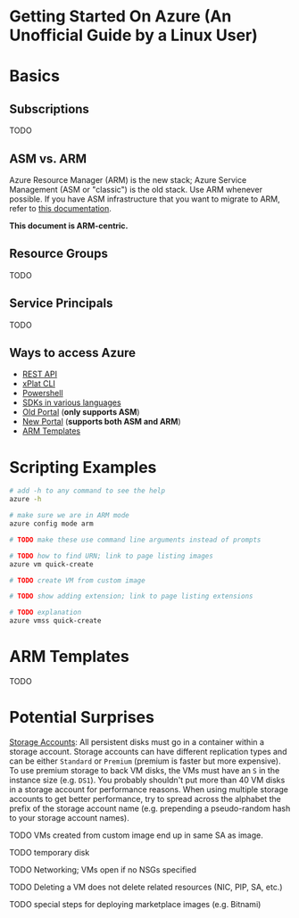 Getting Started On Azure (An Unofficial Guide by a Linux User)
==============================================================

# Basics

## Subscriptions

TODO

## ASM vs. ARM

Azure Resource Manager (ARM) is the new stack; Azure Service Management (ASM or "classic") is the old stack. Use ARM whenever possible. If you have ASM infrastructure that you want to migrate to ARM, refer to [this documentation](https://azure.microsoft.com/en-us/documentation/articles/virtual-machines-windows-migration-classic-resource-manager-deep-dive/).

**This document is ARM-centric.**

## Resource Groups

TODO

## Service Principals

TODO

## Ways to access Azure

* [REST API](https://msdn.microsoft.com/en-us/library/azure/dn790568.aspx)
* [xPlat CLI](https://azure.microsoft.com/en-us/documentation/articles/xplat-cli-install/)
* [Powershell](https://azure.microsoft.com/en-us/documentation/articles/powershell-install-configure/)
* [SDKs in various languages](https://azure.microsoft.com/en-us/downloads/)
* [Old Portal](https://manage.windowsazure.com) (**only supports ASM**)
* [New Portal](https://portal.azure.com) (**supports both ASM and ARM**)
* [ARM Templates](https://azure.microsoft.com/en-us/documentation/articles/resource-group-authoring-templates/)

# Scripting Examples

```bash
# add -h to any command to see the help
azure -h

# make sure we are in ARM mode
azure config mode arm

# TODO make these use command line arguments instead of prompts

# TODO how to find URN; link to page listing images
azure vm quick-create

# TODO create VM from custom image

# TODO show adding extension; link to page listing extensions

# TODO explanation
azure vmss quick-create
```

# ARM Templates

TODO

# Potential Surprises



[Storage Accounts](https://azure.microsoft.com/en-us/documentation/articles/storage-create-storage-account/): All persistent disks must go in a container within a storage account. Storage accounts can have different replication types and can be either `Standard` or `Premium` (premium is faster but more expensive). To use premium storage to back VM disks, the VMs must have an `S` in the instance size (e.g. `DS1`). You probably shouldn't put more than 40 VM disks in a storage account for performance reasons. When using multiple storage accounts to get better performance, try to spread across the alphabet the prefix of the storage account name (e.g. prepending a pseudo-random hash to your storage account names).

TODO VMs created from custom image end up in same SA as image.

TODO temporary disk

TODO Networking; VMs open if no NSGs specified

TODO Deleting a VM does not delete related resources (NIC, PIP, SA, etc.)

TODO special steps for deploying marketplace images (e.g. Bitnami)